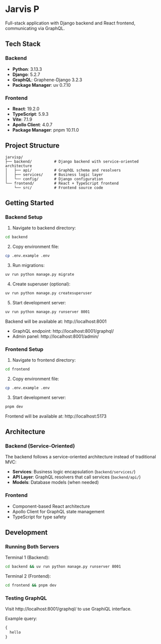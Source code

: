 # Jarvis P

Full-stack application with Django backend and React frontend, communicating via GraphQL.

## Tech Stack

### Backend
- **Python**: 3.13.3
- **Django**: 5.2.7
- **GraphQL**: Graphene-Django 3.2.3
- **Package Manager**: uv 0.7.10

### Frontend
- **React**: 19.2.0
- **TypeScript**: 5.9.3
- **Vite**: 7.1.9
- **Apollo Client**: 4.0.7
- **Package Manager**: pnpm 10.11.0

## Project Structure

```
jarvisp/
├── backend/          # Django backend with service-oriented architecture
│   ├── api/          # GraphQL schema and resolvers
│   ├── services/     # Business logic layer
│   └── config/       # Django configuration
└── frontend/         # React + TypeScript frontend
    └── src/          # Frontend source code
```

## Getting Started

### Backend Setup

1. Navigate to backend directory:
```bash
cd backend
```

2. Copy environment file:
```bash
cp .env.example .env
```

3. Run migrations:
```bash
uv run python manage.py migrate
```

4. Create superuser (optional):
```bash
uv run python manage.py createsuperuser
```

5. Start development server:
```bash
uv run python manage.py runserver 8001
```

Backend will be available at: http://localhost:8001
- GraphQL endpoint: http://localhost:8001/graphql/
- Admin panel: http://localhost:8001/admin/

### Frontend Setup

1. Navigate to frontend directory:
```bash
cd frontend
```

2. Copy environment file:
```bash
cp .env.example .env
```

3. Start development server:
```bash
pnpm dev
```

Frontend will be available at: http://localhost:5173

## Architecture

### Backend (Service-Oriented)
The backend follows a service-oriented architecture instead of traditional MVC:
- **Services**: Business logic encapsulation (`backend/services/`)
- **API Layer**: GraphQL resolvers that call services (`backend/api/`)
- **Models**: Database models (when needed)

### Frontend
- Component-based React architecture
- Apollo Client for GraphQL state management
- TypeScript for type safety

## Development

### Running Both Servers

Terminal 1 (Backend):
```bash
cd backend && uv run python manage.py runserver 8001
```

Terminal 2 (Frontend):
```bash
cd frontend && pnpm dev
```

### Testing GraphQL

Visit http://localhost:8001/graphql/ to use GraphiQL interface.

Example query:
```graphql
{
  hello
}
```
